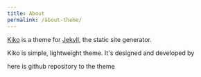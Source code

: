 ```yaml
---
title: About
permalink: /about-theme/
---
```


<p class="lead"><a href="http://github.com/gfjaru/Kiko">Kiko</a> is a theme for <a href="http://jekyllrb.com">Jekyll</a>, the static site generator.</p>

<p>Kiko is simple, lightweight theme. It's designed and developed by <https://twitter.com/gfjaru>
</p>
<p> here is github repository to the theme
</p>

